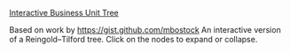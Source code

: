 [Interactive Business Unit Tree](https://ridgidsoftwaresolutions.github.io/european-bu-hierarchy)

Based on work by https://gist.github.com/mbostock
An interactive version of a Reingold–Tilford tree. Click on the nodes to expand or collapse.